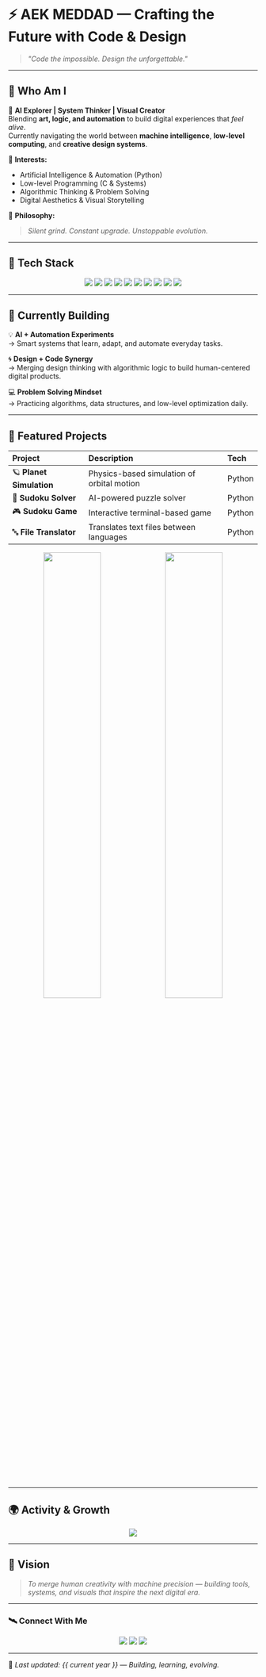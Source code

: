 # ⚡ AEK MEDDAD — Crafting the Future with Code & Design  

> _"Code the impossible. Design the unforgettable."_  

---

## 👾 Who Am I  

🚀 **AI Explorer | System Thinker | Visual Creator**  
Blending **art, logic, and automation** to build digital experiences that *feel alive*.  
Currently navigating the world between **machine intelligence**, **low-level computing**, and **creative design systems**.  

🧠 **Interests:**  
- Artificial Intelligence & Automation (Python)  
- Low-level Programming (C & Systems)  
- Algorithmic Thinking & Problem Solving  
- Digital Aesthetics & Visual Storytelling  

💬 **Philosophy:**  
> _Silent grind. Constant upgrade. Unstoppable evolution._  

---

## 🧰 Tech Stack  

<p align="center">
  <img src="https://img.shields.io/badge/Python-0B3D91?style=for-the-badge&logo=python&logoColor=yellow"/>
  <img src="https://img.shields.io/badge/C-004880?style=for-the-badge&logo=c&logoColor=white"/>
  <img src="https://img.shields.io/badge/VS%20Code-1E1E1E?style=for-the-badge&logo=visualstudiocode&logoColor=007ACC"/>
  <img src="https://img.shields.io/badge/Git-F05033?style=for-the-badge&logo=git&logoColor=white"/>
  <img src="https://img.shields.io/badge/GitHub-181717?style=for-the-badge&logo=github&logoColor=white"/>
  <img src="https://img.shields.io/badge/Docker-0db7ed?style=for-the-badge&logo=docker&logoColor=white"/>
  <img src="https://img.shields.io/badge/Jupyter-FA7A0C?style=for-the-badge&logo=jupyter&logoColor=white"/>
  <img src="https://img.shields.io/badge/Flutter-02569B?style=for-the-badge&logo=flutter&logoColor=white"/>
  <img src="https://img.shields.io/badge/Figma-1ABCFE?style=for-the-badge&logo=figma&logoColor=white"/>
  <img src="https://img.shields.io/badge/Photoshop-31A8FF?style=for-the-badge&logo=adobephotoshop&logoColor=white"/>
</p>

---

## 🔬 Currently Building  

💡 **AI + Automation Experiments**  
→ Smart systems that learn, adapt, and automate everyday tasks.  

🌀 **Design + Code Synergy**  
→ Merging design thinking with algorithmic logic to build human-centered digital products.  

💻 **Problem Solving Mindset**  
→ Practicing algorithms, data structures, and low-level optimization daily.  

---

## 🌌 Featured Projects  

| Project | Description | Tech |
|:--------|:-------------|:------|
| 🪐 **Planet Simulation** | Physics-based simulation of orbital motion | Python |
| 🧩 **Sudoku Solver** | AI-powered puzzle solver | Python |
| 🎮 **Sudoku Game** | Interactive terminal-based game | Python |
| 🔤 **File Translator** | Translates text files between languages | Python |

<p align="center">
  <img src="https://github-readme-stats.vercel.app/api?username=meddadaek&show_icons=true&theme=tokyonight&hide_border=true" width="48%" />
  <img src="https://github-readme-streak-stats.herokuapp.com/?user=meddadaek&theme=tokyonight&hide_border=true" width="48%" />
</p>

---

## 🌍 Activity & Growth  

<p align="center">
  <img src="https://github-readme-activity-graph.vercel.app/graph?username=meddadaek&theme=tokyo-night&hide_border=true"/>
</p>

---

## 🧬 Vision  

> _To merge human creativity with machine precision — building tools, systems, and visuals that inspire the next digital era._  

---

### 🛰 Connect With Me  

<p align="center">
  <a href="https://x.com/kanji58360"><img src="https://img.shields.io/badge/Twitter-000000?style=for-the-badge&logo=x&logoColor=white"/></a>
  <a href="https://github.com/meddadaek"><img src="https://img.shields.io/badge/GitHub-181717?style=for-the-badge&logo=github&logoColor=white"/></a>
  <a href="https://www.instagram.com/_med_AEK"><img src="https://img.shields.io/badge/Instagram-833AB4?style=for-the-badge&logo=instagram&logoColor=white"/></a>
</p>

---

🧩 _Last updated: {{ current year }} — Building, learning, evolving._

